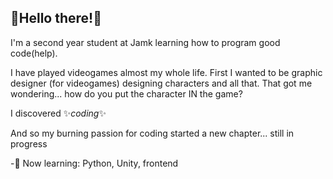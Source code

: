## 🌻Hello there!🌻

I'm a second year student at Jamk learning how to program good code(help).

I have played videogames almost my whole life. First I wanted to be graphic designer (for videogames) designing characters and all that. That got me wondering... how do you put the character IN the game?

I discovered ✨*coding*✨

And so my burning passion for coding started a new chapter... still in progress

-🍂 Now learning: Python, Unity, frontend

<!--
**MiniNoita/mininoita** is a ✨ _special_ ✨ repository because its `README.md` (this file) appears on your GitHub profile.

Here are some ideas to get you started:

- 🔭 I’m currently working on ...
- 🌱 I’m currently learning ...
- 👯 I’m looking to collaborate on ...
- 🤔 I’m looking for help with ...
- 💬 Ask me about ...
- 📫 How to reach me: ...
- 😄 Pronouns: ...
- ⚡ Fun fact: ...
-->
